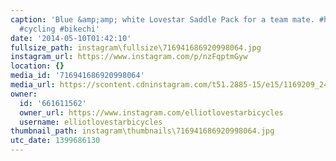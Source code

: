 ```yaml
---
caption: 'Blue &amp;amp; white Lovestar Saddle Pack for a team mate. #handmade #lovestarbicyclebags
  #cycling #bikechi'
date: '2014-05-10T01:42:10'
fullsize_path: instagram\fullsize\716941686920998064.jpg
instagram_url: https://www.instagram.com/p/nzFqptmGyw
location: {}
media_id: '716941686920998064'
media_url: https://scontent.cdninstagram.com/t51.2885-15/e15/1169209_249391185246963_2114058900_n.jpg?ig_cache_key=NzE2OTQxNjg2OTIwOTk4MDY0.2
owner:
  id: '661611562'
  owner_url: https://www.instagram.com/elliotlovestarbicycles
  username: elliotlovestarbicycles
thumbnail_path: instagram\thumbnails\716941686920998064.jpg
utc_date: 1399686130
---
```


